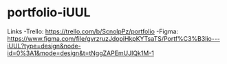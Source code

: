 # portfolio-iUUL

Links
-Trello: https://trello.com/b/ScnolpPz/portfolio
-Figma: https://www.figma.com/file/gvrzruzJdopiHkpKYTsaTS/Portf%C3%B3lio---iUUL?type=design&node-id=0%3A1&mode=design&t=tNggZAPEmUJlQk1M-1
